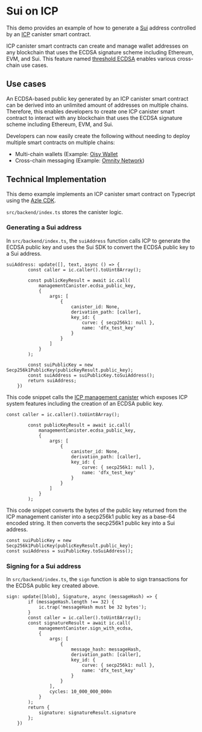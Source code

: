 # Sui on ICP

This demo provides an example of how to generate a [Sui](https://sui.io/) address controlled by an [ICP](https://internetcomputer.org/) canister smart contract.

ICP canister smart contracts can create and manage wallet addresses on any blockchain that uses the ECDSA signature scheme including Ethereum, EVM, and Sui. This feature named [threshold ECDSA](https://internetcomputer.org/docs/current/references/t-ecdsa-how-it-works) enables various cross-chain use cases. 

## Use cases

An ECDSA-based public key generated by an ICP canister smart contract can be derived into an unlimited amount of addresses on multiple chains. Therefore, this enables developers to create one ICP canister smart contract to interact with any blockchain that uses the ECDSA signature scheme including Ethereum, EVM, and Sui.

Developers can now easily create the following without needing to deploy multiple smart contracts on multiple chains:

- Multi-chain wallets (Example: [Oisy Wallet](https://oisy.com/)
- Cross-chain messaging (Example: [Omnity Network](https://www.omnity.network/))

## Technical Implementation 

This demo example implements an ICP canister smart contract on Typecript using the [Azle CDK](https://demergent-labs.github.io/azle/). 

`src/backend/index.ts` stores the canister logic. 

### Generating a Sui address

In `src/backend/index.ts`, the `suiAddress` function calls ICP to generate the ECDSA public key and uses the Sui SDK to convert the ECDSA public key to a Sui address.

```
suiAddress: update([], text, async () => {
        const caller = ic.caller().toUint8Array();

        const publicKeyResult = await ic.call(
            managementCanister.ecdsa_public_key,
            {
                args: [
                    {
                        canister_id: None,
                        derivation_path: [caller],
                        key_id: {
                            curve: { secp256k1: null },
                            name: 'dfx_test_key'
                        }
                    }
                ]
            }
        );

        const suiPublicKey = new Secp256k1PublicKey(publicKeyResult.public_key);
        const suiAddress = suiPublicKey.toSuiAddress();
        return suiAddress;
    })
```

This code snippet calls the [ICP management canister](https://internetcomputer.org/docs/current/developer-docs/smart-contracts/advanced-features/management-canister) which exposes ICP system features including the creation of an ECDSA public key. 

```
const caller = ic.caller().toUint8Array();

        const publicKeyResult = await ic.call(
            managementCanister.ecdsa_public_key,
            {
                args: [
                    {
                        canister_id: None,
                        derivation_path: [caller],
                        key_id: {
                            curve: { secp256k1: null },
                            name: 'dfx_test_key'
                        }
                    }
                ]
            }
        );
```
This code snippet converts the bytes of the public key returned from the ICP management canister into a secp256k1 public key as a base-64 encoded string. It then converts the secp256k1 public key into a Sui address. 

```
const suiPublicKey = new Secp256k1PublicKey(publicKeyResult.public_key);
const suiAddress = suiPublicKey.toSuiAddress();
```

### Signing for a Sui address

In `src/backend/index.ts`, the `sign` function is able to sign transactions for the ECDSA public key created above. 

```
sign: update([blob], Signature, async (messageHash) => {
        if (messageHash.length !== 32) {
            ic.trap('messageHash must be 32 bytes');
        }
        const caller = ic.caller().toUint8Array();
        const signatureResult = await ic.call(
            managementCanister.sign_with_ecdsa,
            {
                args: [
                    {
                        message_hash: messageHash,
                        derivation_path: [caller],
                        key_id: {
                            curve: { secp256k1: null },
                            name: 'dfx_test_key'
                        }
                    }
                ],
                cycles: 10_000_000_000n
            }
        );
        return {
            signature: signatureResult.signature
        };
    })
```



